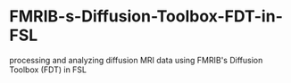 # FMRIB-s-Diffusion-Toolbox-FDT-in-FSL
processing and analyzing diffusion MRI data using FMRIB's Diffusion Toolbox (FDT) in FSL
